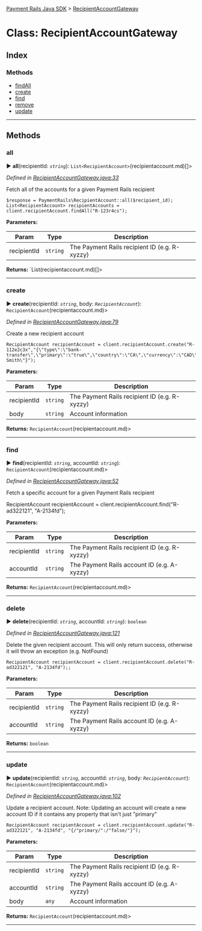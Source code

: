 [Payment Rails Java SDK](../README.md) > [RecipientAccountGateway](../classes/recipientaccountgateway.md)

# Class: RecipientAccountGateway

## Index

### Methods

- [findAll](recipientaccountgateway.md#findAll)
- [create](recipientaccountgateway.md#create)
- [find](recipientaccountgateway.md#find)
- [remove](recipientaccountgateway.md#remove)
- [update](recipientaccountgateway.md#update)

---

## Methods

<a id="all"></a>

### all

► **all**(recipientId: _`string`_): `List<RecipientAccount>`(recipientaccount.md)[]>

_Defined in [RecipientAccountGateway.java:33](https://github.com/PaymentRails/java-sdk/tree/master/src/main/java/com/trolley/trolley/RecipientAccountGateway.java#L33)_

Fetch all of the accounts for a given Payment Rails recipient

    $response = PaymentRails\RecipientAccount::all($recipient_id);
    List<RecipientAccount> recipientAccounts = client.recipientAccount.findAll("R-123r4cs");

**Parameters:**

| Param       | Type     | Description                                   |
| ----------- | -------- | --------------------------------------------- |
| recipientId | `string` | The Payment Rails recipient ID (e.g. R-xyzzy) |

**Returns:** `List<RecipientAccount>(recipientaccount.md)[]>

---

<a id="create"></a>

### create

► **create**(recipientId: _`string`_, body: _`RecipientAccount`_): `RecipientAccount`(recipientaccount.md)>

_Defined in [RecipientAccountGateway.java:79](https://github.com/PaymentRails/java-sdk/tree/master/src/main/java/com/trolley/trolley/RecipientAccountGateway.java#L79)_

Create a new recipient account

    RecipientAccount recipientAccount = client.recipientAccount.create("R-112e2c3x","{\"type\":\"bank-transfer\",\"primary\":\"true\",\"country\":\"CA\",\"currency\":\"CAD\",\"accountNum\":\"012345678\",\"bankId\":\"004\",\"branchId\":\"47261\",\"accountHolderName\":\"John Smith\"}");

**Parameters:**

| Param       | Type     | Description                                   |
| ----------- | -------- | --------------------------------------------- |
| recipientId | `string` | The Payment Rails recipient ID (e.g. R-xyzzy) |
| body        | `string` | Account information                           |

**Returns:** `RecipientAccount`(recipientaccount.md)>

---

<a id="find"></a>

### find

► **find**(recipientId: _`string`_, accountId: _`string`_): `RecipientAccount`(recipientaccount.md)>

_Defined in [RecipientAccountGateway.java:52](https://github.com/PaymentRails/java-sdk/tree/master/src/main/java/com/trolley/trolley/RecipientAccountGateway.java#L52)_

Fetch a specific account for a given Payment Rails recipient

RecipientAccount recipientAccount = client.recipientAccount.find("R-ad322121", "A-2134fd");

**Parameters:**

| Param       | Type     | Description                                   |
| ----------- | -------- | --------------------------------------------- |
| recipientId | `string` | The Payment Rails recipient ID (e.g. R-xyzzy) |
| accountId   | `string` | The Payment Rails account ID (e.g. A-xyzzy)   |

**Returns:** `RecipientAccount`(recipientaccount.md)>

---

<a id="delete"></a>

### delete

► **delete**(recipientId: _`string`_, accountId: _`string`_): `boolean`

_Defined in [RecipientAccountGateway.java:121](https://github.com/PaymentRails/java-sdk/tree/master/src/main/java/com/trolley/trolley/RecipientAccountGateway.java#L121)_

Delete the given recipient account. This will only return success, otherwise it will throw an exception (e.g. NotFound)

    RecipientAccount recipientAccount = client.recipientAccount.delete("R-ad322121", "A-2134fd");;

**Parameters:**

| Param       | Type     | Description                                   |
| ----------- | -------- | --------------------------------------------- |
| recipientId | `string` | The Payment Rails recipient ID (e.g. R-xyzzy) |
| accountId   | `string` | The Payment Rails account ID (e.g. A-xyzzy)   |

**Returns:** `boolean`

---

<a id="update"></a>

### update

► **update**(recipientId: _`string`_, accountId: _`string`_, body: _`RecipientAccount`_): `RecipientAccount`(recipientaccount.md)>

_Defined in [RecipientAccountGateway.java:102](https://github.com/PaymentRails/java-sdk/tree/master/src/main/java/com/trolley/trolley/RecipientAccountGateway.java#L102)_

Update a recipient account. Note: Updating an account will create a new account ID if it contains any property that isn't just "primary"

    RecipientAccount recipientAccount = client.recipientAccount.update("R-ad322121", "A-2134fd", "{/"primary/":/"false/"}");

**Parameters:**

| Param       | Type     | Description                                   |
| ----------- | -------- | --------------------------------------------- |
| recipientId | `string` | The Payment Rails recipient ID (e.g. R-xyzzy) |
| accountId   | `string` | The Payment Rails account ID (e.g. A-xyzzy)   |
| body        | `any`    | Account information                           |

**Returns:** `RecipientAccount`(recipientaccount.md)>

---
